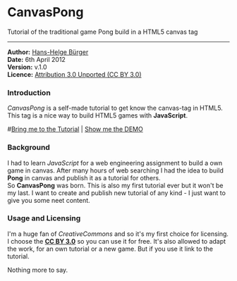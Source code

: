 # CanvasPong
Tutorial of the traditional game Pong build in a HTML5 canvas tag
* * * 

**Author:** [Hans-Helge B&uuml;rger ](http://www.hanshelgebuerger.de "Hans-Helge Bürger - Webpage")  
**Date:** 6th April 2012  
**Version:** v.1.0  
**Licence:** [Attribution 3.0 Unported (CC BY 3.0)](http://creativecommons.org/licenses/by/3.0/ "Attribution 3.0 Unported (CC BY 3.0)")

### Introduction

*CanvasPong* is a self-made tutorial to get know the canvas-tag in HTML5. This tag is a nice way to build HTML5 games with **JavaScript**.

#[Bring me to the Tutorial](http://obstschale.github.com/CanvasPong/ "CanvasPong Tutorial") | [Show me the DEMO](http://obstschale.github.com/CanvasPong/ "Demo CanvasPong")

### Background

I had to learn *JavaScript* for a web engineering assignment to build a own game in canvas. After many hours of web searching I had the idea to build **Pong** in canvas and publish it as a tutorial for others.  
So **CanvasPong** was born. This is also my first tutorial ever but it won't be my last. I want to create and publish new tutorial of any kind - I just want to give you some neet content.

### Usage and Licensing

I'm a huge fan of *CreativeCommons* and so it's my first choice for licensing. I choose the [**CC BY 3.0**](http://creativecommons.org/licenses/by/3.0/ "Attribution 3.0 Unported (CC BY 3.0)") so you can use it for free. It's also allowed to adapt the work, for an own tutorial or a new game. But if you use it link to the tutorial.

Nothing more to say.
